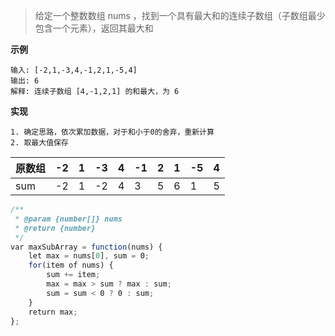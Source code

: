 > 给定一个整数数组 nums ，找到一个具有最大和的连续子数组（子数组最少包含一个元素），返回其最大和

**示例**
```
输入: [-2,1,-3,4,-1,2,1,-5,4]
输出: 6
解释: 连续子数组 [4,-1,2,1] 的和最大，为 6
```

**实现**
```
1. 确定思路，依次累加数据，对于和小于0的舍弃，重新计算
2. 取最大值保存
```

| 原数组 | -2 | 1 | -3 | 4 | -1 | 2 | 1 | -5 | 4 |
| --- | --- | --- | --- | --- | --- | --- | --- | --- | --- |
| sum | -2 | 1 | -2 | 4 | 3 | 5 | 6 | 1 | 5 |

```JavaScript
/**
 * @param {number[]} nums
 * @return {number}
 */
var maxSubArray = function(nums) {
    let max = nums[0], sum = 0;
    for(item of nums) {
        sum += item;
        max = max > sum ? max : sum;
        sum = sum < 0 ? 0 : sum;
    }
    return max;
};
```